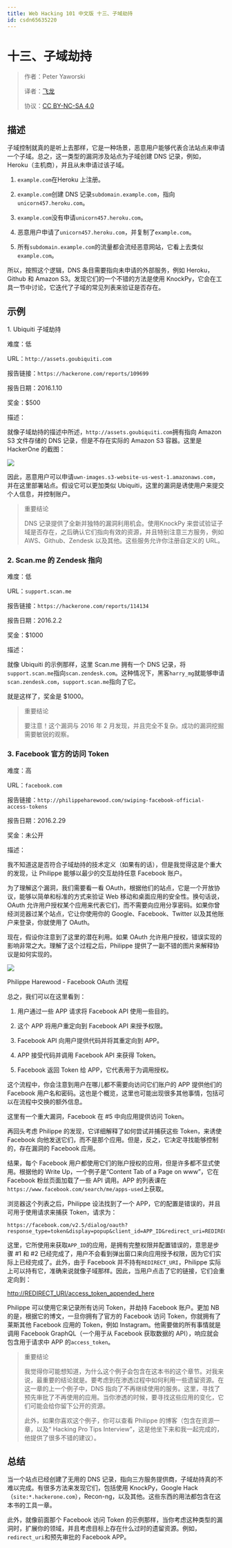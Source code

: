 ```yaml
---
title: Web Hacking 101 中文版 十三、子域劫持
id: csdn65635220
---
```


# 十三、子域劫持

> 作者：Peter Yaworski
> 
> 译者：[飞龙](https://github.com/)
> 
> 协议：[CC BY-NC-SA 4.0](http://creativecommons.org/licenses/by-nc-sa/4.0/)

## 描述

子域控制就真的是听上去那样，它是一种场景，恶意用户能够代表合法站点来申请一个子域。总之，这一类型的漏洞涉及站点为子域创建 DNS 记录，例如，Heroku（主机商），并且从未申请过该子域。

1.  `example.com`在Heroku 上注册。

2.  `example.com`创建 DNS 记录`subdomain.example.com`，指向`unicorn457.heroku.com`。

3.  `example.com`没有申请`unicorn457.heroku.com`。

4.  恶意用户申请了`unicorn457.heroku.com`，并复制了`example.com`。

5.  所有`subdomain.example.com`的流量都会流经恶意网站，它看上去类似`example.com`。

所以，按照这个逻辑，DNS 条目需要指向未申请的外部服务，例如 Heroku，Github 和 Amazon S3。发现它们的一个不错的方法是使用 KnockPy，它会在工具一节中讨论，它迭代了子域的常见列表来验证是否存在。

## 示例

1\. Ubiquiti 子域劫持

难度：低

URL：`http://assets.goubiquiti.com`

报告链接：`https://hackerone.com/reports/109699`

报告日期：2016.1.10

奖金：$500

描述：

就像子域劫持的描述中所述，`http://assets.goubiquiti.com`拥有指向 Amazon S3 文件存储的 DNS 记录，但是不存在实际的 Amazon S3 容器。这里是 HackerOne 的截图：

![](../img/5db40a8e85f8a94d86ff9577b5f23606.png)

因此，恶意用户可以申请`uwn-images.s3-website-us-west-1.amazonaws.com`，并在这里部署站点。假设它可以更加类似 Ubiquiti，这里的漏洞是诱使用户来提交个人信息，并控制账户。

> 重要结论
> 
> DNS 记录提供了全新并独特的漏洞利用机会。使用KnockPy 来尝试验证子域是否存在，之后确认它们指向有效的资源，并且特别注意三方服务，例如 AWS、Github、Zendesk 以及其他。这些服务允许你注册自定义的 URL。

### 2\. Scan.me 的 Zendesk 指向

难度：低

URL：`support.scan.me`

报告链接：`https://hackerone.com/reports/114134`

报告日期：2016.2.2

奖金：$1000

描述：

就像 Ubiquiti 的示例那样，这里 Scan.me 拥有一个 DNS 记录，将`support.scan.me`指向`scan.zendesk.com`。这种情况下，黑客`harry_mg`就能够申请`scan.zendesk.com`，`support.scan.me`指向了它。

就是这样了，奖金是 $1000。

> 重要结论
> 
> 要注意！这个漏洞与 2016 年 2 月发现，并且完全不复杂。成功的漏洞挖掘需要敏锐的观察。

### 3\. Facebook 官方的访问 Token

难度：高

URL：`facebook.com`

报告链接：`http://philippeharewood.com/swiping-facebook-official-access-tokens`

报告日期：2016.2.29

奖金：未公开

描述：

我不知道这是否符合子域劫持的技术定义（如果有的话），但是我觉得这是个重大的发现，让 Philippe 能够以最少的交互劫持任意 Facebook 账户。

为了理解这个漏洞，我们需要看一看 OAuth，根据他们的站点，它是一个开放协议，能够以简单和标准的方式来验证 Web 移动和桌面应用的安全性。换句话说，OAuth 允许用户授权某个应用来代表它们，而不需要向应用分享密码。如果你曾经浏览器过某个站点，它让你使用你的 Google、Facebook、Twitter 以及其他账户来登录，你就使用了 OAuth。

现在，假设你注意到了这里的潜在利用。如果 OAuth 允许用户授权，错误实现的影响非常之大。理解了这个过程之后，Philippe 提供了一副不错的图片来解释协议是如何实现的。

![](../img/e4fd6952e779102ab29ba288207e2033.png)

Philippe Harewood - Facebook OAuth 流程

总之，我们可以在这里看到：

1.  用户通过一些 APP 请求将 Facebook API 使用一些目的。

2.  这个 APP 将用户重定向到 Facebook API 来授予权限。

3.  Facebook API 向用户提供代码并将其重定向到 APP。

4.  APP 接受代码并调用 Facebook API 来获得 Token。

5.  Facebook 返回 Token 给 APP，它代表用于为调用授权。

这个流程中，你会注意到用户在哪儿都不需要向访问它们账户的 APP 提供他们的 Facebook 用户名和密码。这也是个概览，这里也可能出现很多其他事情，包括可以在流程中交换的额外信息。

这里有一个重大漏洞，Facebook 在 #5 中向应用提供访问 Token。

再回头考虑 Philippe 的发现，它详细解释了如何尝试并捕获这些 Token，来诱使 Facebook 向他发送它们，而不是那个应用。但是，反之，它决定寻找能够控制的，存在漏洞的 Facebook 应用。

结果，每个 Facebook 用户都使用它们的账户授权的应用，但是许多都不显式使用。根据他的 Write Up，一个例子是“Content Tab of a Page on www”，它在 Facebook 粉丝页面加载了一些 API 调用。APP 的列表课在`https://www.facebook.com/search/me/apps-used`上获取。

浏览器这个列表之后，Philippe 设法找到了一个 APP，它的配置是错误的，并且可用于使用请求来捕获 Token，请求为：

```
https://facebook.com/v2.5/dialog/oauth?response_type=token&display=popup&client_id=APP_ID&redirect_uri=REDIRECT_URI
```

这里，它所使用来获取`APP_ID`的应用，是拥有完整权限并配置错误的，意思是步骤 #1 和 #2 已经完成了，用户不会看到弹出窗口来向应用授予权限，因为它们实际上已经完成了。此外，由于 Facebook 并不持有`REDIRECT_URI`，Philippe 实际上可以持有它，准确来说就像子域那样。因此，当用户点击了它的链接，它们会重定向到：

[http://REDIRECT_URI/access_token_appended_here](http://REDIRECT_URI/access_token_appended_here)

Philippe 可以使用它来记录所有访问 Token，并劫持 Facebook 账户。更加 NB 的是，根据它的博文，一旦你拥有了官方的 Facebook 访问 Token，你就拥有了莱斯其他 Facebook 应用的 Token，例如 Instagram。他需要做的所有事情就是调用 Facebook GraphQL（一个用于从 Facebook 获取数据的 API），响应就会包含用于请求中 APP 的`access_token`。

> 重要结论
> 
> 我觉得你可能想知道，为什么这个例子会包含在这本书的这个章节。对我来说，最重要的结论就是。要考虑到在渗透过程中如何利用一些遗留资源。在这一章的上一个例子中，DNS 指向了不再继续使用的服务。这里，寻找了预先审批了不再使用的应用。当你渗透的时候，要寻找这些应用的变化，它们可能会给你留下公开的资源。
> 
> 此外，如果你喜欢这个例子，你可以查看 Philippe 的博客（包含在资源一章，以及“ Hacking Pro Tips Interview”，这是他坐下来和我一起完成的，他提供了很多不错的建议）。

## 总结

当一个站点已经创建了无用的 DNS 记录，指向三方服务提供商，子域劫持真的不难以完成。有很多方法来发现它们，包括使用 KnockPy，Google Hack（`site:*.hackerone.com`），Recon-ng，以及其他。这些东西的用法都包含在这本书的工具一章。

此外，就像前面那个 Facebook 访问 Token 的示例那样，当你考虑这种类型的漏洞时，扩展你的领域，并且考虑目标上存在什么过时的遗留资源。例如，`redirect_uri`和预先审批的 Facebook APP。
